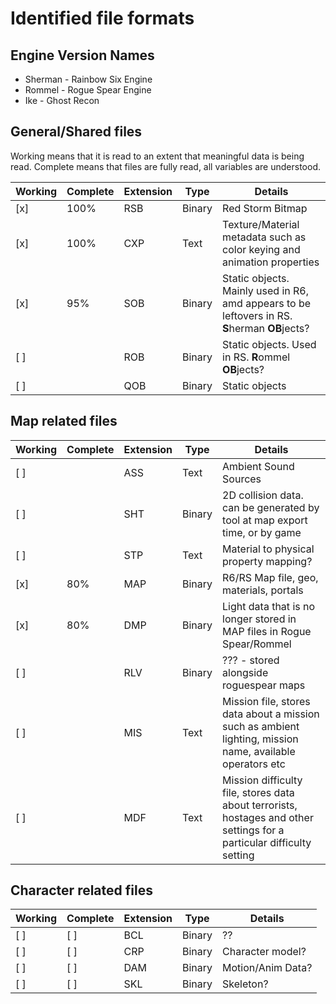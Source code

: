 # Identified file formats

## Engine Version Names

- Sherman - Rainbow Six Engine
- Rommel - Rogue Spear Engine
- Ike - Ghost Recon

## General/Shared files

Working means that it is read to an extent that meaningful data is being read.
Complete means that files are fully read, all variables are understood.

| Working | Complete | Extension | Type   | Details |
|---------|----------|-----------|--------|---------|
| [x]     | 100%     | RSB       | Binary | Red Storm Bitmap |
| [x]     | 100%     | CXP       | Text   | Texture/Material metadata such as color keying and animation properties |
| [x]     | 95%      | SOB       | Binary | Static objects. Mainly used in R6, amd appears to be leftovers in RS. **S**herman **OB**jects? |
| [ ]     |          | ROB       | Binary | Static objects. Used in RS. **R**ommel **OB**jects? |
| [ ]     |          | QOB       |Binary  |Static objects |

## Map related files

| Working | Complete | Extension | Type   | Details |
|---------|----------|-----------|--------|---------|
| [ ]     |          | ASS       | Text   | Ambient Sound Sources |
| [ ]     |          | SHT       | Binary | 2D collision data. can be generated by tool at map export time, or by game |
| [ ]     |          | STP       | Text   | Material to physical property mapping? |
| [x]     | 80%      | MAP       | Binary | R6/RS Map file, geo, materials, portals |
| [x]     | 80%      | DMP       | Binary | Light data that is no longer stored in MAP files in Rogue Spear/Rommel |
| [ ]     |          | RLV       | Binary | ??? - stored alongside roguespear maps |
| [ ]     |          | MIS       | Text   | Mission file, stores data about a mission such as ambient lighting, mission name, available operators etc |
| [ ]     |          | MDF       | Text   | Mission difficulty file, stores data about terrorists, hostages and other settings for a particular difficulty setting |

## Character related files

| Working | Complete | Extension | Type   | Details |
|---------|----------|-----------|--------|---------|
| [ ]     | [ ]      | BCL       | Binary | ??      |
| [ ]     | [ ]      | CRP       | Binary | Character model? |
| [ ]     | [ ]      | DAM       | Binary | Motion/Anim Data? |
| [ ]     | [ ]      | SKL       | Binary | Skeleton? |

